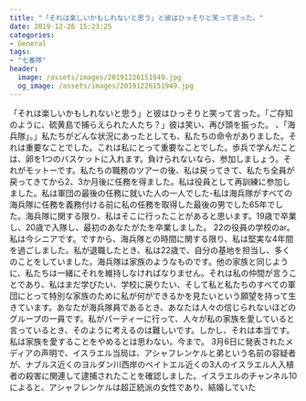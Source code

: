 ```yaml
---
title: "「それは楽しいかもしれないと思う」と彼はひっそりと笑って言った。"
date: 2019-12-26 15:23:25
categories:
- General
tags:
- "七番隊"
header:
  image: /assets/images/20191226151949.jpg
  og_image: /assets/images/20191226151949.jpg
---
```


「それは楽しいかもしれないと思う」と彼はひっそりと笑って言った。「ご存知のように、硫黄島で捕らえられた人たち？」彼は笑い、再び頭を振った。 、「海兵隊」。」私たちがどんな状況にあったとしても、私たちの命令がありました。それは重要なことでした。これは私にとって重要なことでした。歩兵で学んだことは、卵を1つのバスケットに入れます。負けられないなら、参加しましょう。それがモットーです。私たちの職務のツアーの後、私は戻ってきて、私たち全員が戻ってきてから2、3か月後に任務を得ました。私は役員として再訓練に参加しました。私は軍団の最後の任務に就いた人の一人でした-私は海兵隊がすべての海兵隊に任務を義務付ける前に私の任務を取得した最後の男でした65年でした。海兵隊に関する限り、私はそこに行ったことがあると思います。19歳で卒業し、20歳で入隊し、最初のあなたがたを卒業しました。 22の役員の学校のar。私は今シニアです。ですから、海兵隊との時間に関する限り、私は堅実な4年間を過ごしました。私が退職したとき、私は22歳で、自分の基地を担当し、多くのことをしていました。海兵隊は家族のようなものです。他の家族と同じように、私たちは一緒にそれを維持しなければなりません。それは私の仲間が言うことであり、私はまだ学びたい、学校に戻りたい、そして私と私たちのすべての軍団にとって特別な家族のために私が何ができるかを見たいという願望を持って生きています。あなたが海兵隊員であるとき、あなたは人々の信じられないほどのグループの一員です。私がパーティーに行って、人々が私の家族を愛していると言っているとき、そのように考えるのは難しいです。しかし、それは本当です。私は家族を愛することをやめるとは思わない。今まで。 3月6日に発表されたメディアの声明で、イスラエル当局は、アシャフレンケルと弟という名前の容疑者が、ナブルス近くのヨルダン川西岸のベイトエル近くの3人のイスラエル人入植者の殺害に関連して逮捕されたことを確認しました。イスラエルのチャンネル10によると、アシャフレンケルは超正統派の女性であり、結婚していた
